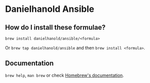 # Danielhanold Ansible

## How do I install these formulae?
`brew install danielhanold/ansible/<formula>`

Or `brew tap danielhanold/ansible` and then `brew install <formula>`.

## Documentation
`brew help`, `man brew` or check [Homebrew's documentation](https://docs.brew.sh).
